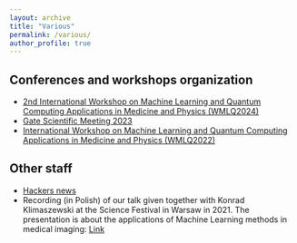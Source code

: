 ```yaml
---
layout: archive
title: "Various"
permalink: /various/
author_profile: true
---
```


## Conferences and workshops organization
* [2nd International Workshop on Machine Learning and Quantum Computing Applications in Medicine and Physics (WMLQ2024)](https://events.ncbj.gov.pl/event/314/)
* [Gate Scientific Meeting 2023](https://indico.in2p3.fr/event/28828/)
* [International Workshop on Machine Learning and Quantum Computing Applications in Medicine and Physics (WMLQ2022)](https://events.ncbj.gov.pl/event/141/)


## Other staff
* [Hackers news](https://news.ycombinator.com/)
* Recording (in Polish) of our talk given together with Konrad Klimaszewski at the Science Festival in Warsaw in 2021. The presentation is about the applications of Machine Learning methods in medical imaging: [Link](https://www.youtube.com/watch?v=g-8bdglSF7g&t=2264s)   
